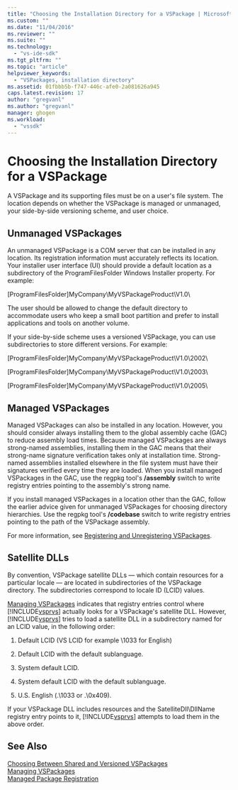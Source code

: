 ```yaml
---
title: "Choosing the Installation Directory for a VSPackage | Microsoft Docs"
ms.custom: ""
ms.date: "11/04/2016"
ms.reviewer: ""
ms.suite: ""
ms.technology: 
  - "vs-ide-sdk"
ms.tgt_pltfrm: ""
ms.topic: "article"
helpviewer_keywords: 
  - "VSPackages, installation directory"
ms.assetid: 01fbbb5b-f747-446c-afe0-2a081626a945
caps.latest.revision: 17
author: "gregvanl"
ms.author: "gregvanl"
manager: ghogen
ms.workload: 
  - "vssdk"
---
```

# Choosing the Installation Directory for a VSPackage
A VSPackage and its supporting files must be on a user's file system. The location depends on whether the VSPackage is managed or unmanaged, your side-by-side versioning scheme, and user choice.  
  
## Unmanaged VSPackages  
 An unmanaged VSPackage is a COM server that can be installed in any location. Its registration information must accurately reflects its location. Your installer user interface (UI) should provide a default location as a subdirectory of the ProgramFilesFolder Windows Installer property. For example:  
  
 [ProgramFilesFolder]MyCompany\MyVSPackageProduct\V1.0\  
  
 The user should be allowed to change the default directory to accommodate users who keep a small boot partition and prefer to install applications and tools on another volume.  
  
 If your side-by-side scheme uses a versioned VSPackage, you can use subdirectories to store different versions. For example:  
  
 [ProgramFilesFolder]MyCompany\MyVSPackageProduct\V1.0\2002\  
  
 [ProgramFilesFolder]MyCompany\MyVSPackageProduct\V1.0\2003\  
  
 [ProgramFilesFolder]MyCompany\MyVSPackageProduct\V1.0\2005\  
  
## Managed VSPackages  
 Managed VSPackages can also be installed in any location. However, you should consider always installing them to the global assembly cache (GAC) to reduce assembly load times. Because managed VSPackages are always strong-named assemblies, installing them in the GAC means that their strong-name signature verification takes only at installation time. Strong-named assemblies installed elsewhere in the file system must have their signatures verified every time they are loaded. When you install managed VSPackages in the GAC, use the regpkg tool's **/assembly** switch to write registry entries pointing to the assembly's strong name.  
  
 If you install managed VSPackages in a location other than the GAC, follow the earlier advice given for unmanaged VSPackages for choosing directory hierarchies. Use the regpkg tool's **/codebase** switch to write registry entries pointing to the path of the VSPackage assembly.  
  
 For more information, see [Registering and Unregistering VSPackages](../../extensibility/registering-and-unregistering-vspackages.md).  
  
## Satellite DLLs  
 By convention, VSPackage satellite DLLs — which contain resources for a particular locale — are located in subdirectories of the VSPackage directory. The subdirectories correspond to locale ID (LCID) values.  
  
 [Managing VSPackages](../../extensibility/managing-vspackages.md) indicates that registry entries control where [!INCLUDE[vsprvs](../../code-quality/includes/vsprvs_md.md)] actually looks for a VSPackage's satellite DLL. However, [!INCLUDE[vsprvs](../../code-quality/includes/vsprvs_md.md)] tries to load a satellite DLL in a subdirectory named for an LCID value, in the following order:  
  
1.  Default LCID (VS LCID for example \1033 for English)  
  
2.  Default LCID with the default sublanguage.  
  
3.  System default LCID.  
  
4.  System default LCID with the default sublanguage.  
  
5.  U.S. English (.\1033 or .\0x409).  
  
 If your VSPackage DLL includes resources and the SatelliteDll\DllName registry entry points to it, [!INCLUDE[vsprvs](../../code-quality/includes/vsprvs_md.md)] attempts to load them in the above order.  
  
## See Also  
 [Choosing Between Shared and Versioned VSPackages](../../extensibility/choosing-between-shared-and-versioned-vspackages.md)   
 [Managing VSPackages](../../extensibility/managing-vspackages.md)   
 [Managed Package Registration](http://msdn.microsoft.com/en-us/f69e0ea3-6a92-4639-8ca9-4c9c210e58a1)